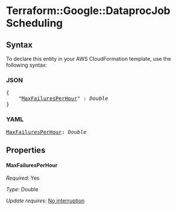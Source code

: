 # Terraform::Google::DataprocJob Scheduling

## Syntax

To declare this entity in your AWS CloudFormation template, use the following syntax:

### JSON

<pre>
{
    "<a href="#maxfailuresperhour" title="MaxFailuresPerHour">MaxFailuresPerHour</a>" : <i>Double</i>
}
</pre>

### YAML

<pre>
<a href="#maxfailuresperhour" title="MaxFailuresPerHour">MaxFailuresPerHour</a>: <i>Double</i>
</pre>

## Properties

#### MaxFailuresPerHour

_Required_: Yes

_Type_: Double

_Update requires_: [No interruption](https://docs.aws.amazon.com/AWSCloudFormation/latest/UserGuide/using-cfn-updating-stacks-update-behaviors.html#update-no-interrupt)

